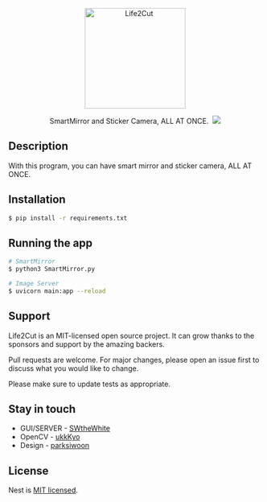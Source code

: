 <p align="center">
  <img src="https://raw.githubusercontent.com/SWtheWhite/Life2Cut/main/images/LIFE2CUT.png" width="200" alt="Life2Cut" />
</p>

<p align="center">SmartMirror and Sticker Camera, ALL AT ONCE.&nbsp
<a href="https://hits.seeyoufarm.com"><img src="https://hits.seeyoufarm.com/api/count/incr/badge.svg?url=https%3A%2F%2Fgithub.com%2FSWtheWhite%2FLife2Cut&count_bg=%2379C83D&title_bg=%23555555&icon=&icon_color=%23E7E7E7&title=hits&edge_flat=false"/></a>
</p>
  

## Description

With this program, you can have smart mirror and sticker camera, ALL AT ONCE.

## Installation

```bash
$ pip install -r requirements.txt
```

## Running the app

```bash
# SmartMirror
$ python3 SmartMirror.py

# Image Server
$ uvicorn main:app --reload
```

## Support

Life2Cut is an MIT-licensed open source project. It can grow thanks to the sponsors and support by the amazing backers.

Pull requests are welcome. For major changes, please open an issue first
to discuss what you would like to change.

Please make sure to update tests as appropriate.

## Stay in touch

- GUI/SERVER - [SWtheWhite](https://github.com/SWtheWhite)
- OpenCV - [ukkKyo](https://github.com/ukkKyo)
- Design - [parksiwoon](https://github.com/parksiwoon)

## License

Nest is [MIT licensed](LICENSE).
